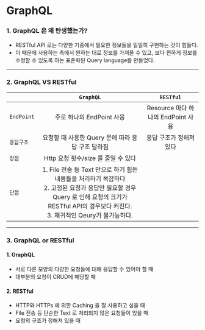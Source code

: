 # GraphQL

### 1. GraphQL 은 왜 탄생했는가?

- RESTful API 로는 다양한 기종에서 필요한 정보들을 일일히 구현하는 것이 힘들다.
- 이 때문에  사용하는 측에서 원하는 대로 정보를 가져올 수 있고, 보다 편하게 정보를 수정할 수 있도록 하는 표준화된  Query language를 만들었다.

---

### 2. GraphQL VS RESTful

|  | `GraphQL` | `RESTful` |
|---|:---:|:---:|
|`EndPoint` | 주로 하나의 EndPoint 사용| Resource 마다 하나의 EndPoint 사용|
| `응답구조` | 요청할 때 사용한 Query 문에 따라 응답 구조 달라짐| 응답 구조가 정해져있다 |
| `장점` | Http 요청 횟수/size 를 줄일 수 있다 |  |
| `단점` | 1. File 전송 등 Text 만으로 하기 힘든 내용들을 처리하기 복잡하다 <br/> 2. 고정된 요청과 응답만 필요할 경우 Query 로 인해 요청의 크기가 RESTful API의 경우보다 커진다. <br/> 3. 재귀적인 Qeury가 불가능하다.|  |

---

### 3. GraphQL or RESTful

#### 1. GraphQL
- 서로 다른 모양의 다양한 요청들에 대해 응답할 수 있어야 할 때
- 대부분의 요청이 CRUD에 해당할 때

#### 2. RESTful
- HTTP와 HTTPs 에 의한 Caching 을 잘 사용하고 싶을 때
- File 전송 등 단순한 Text 로 처리되지 않은 요청들이 있을 때
- 요청의 구조가 정해져 있을 때